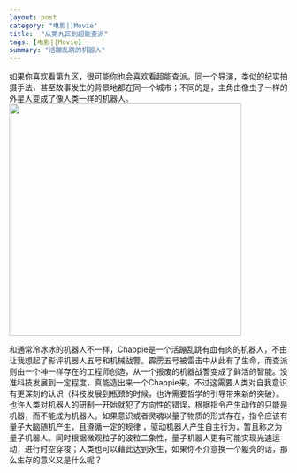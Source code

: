 ```yaml
---
layout: post
category: "电影||Movie"
title:  "从第九区到超能查派"
tags: [电影||Movie]
summary: "活蹦乱跳的机器人"
---
```

如果你喜欢看第九区，很可能你也会喜欢看超能查派。同一个导演，类似的纪实拍摄手法，甚至故事发生的背景地都在同一个城市；不同的是，主角由像虫子一样的外星人变成了像人类一样的机器人。      
<img alt="" border="0" src="http://ww1.sinaimg.cn/mw690/4df62ff3gw1esqys6zucqj20ap0go417.jpg" width=420px>     
 
和通常冷冰冰的机器人不一样，Chappie是一个活蹦乱跳有血有肉的机器人，不由让我想起了影评机器人五号和机械战警。霹雳五号被雷击中从此有了生命，而查派则由一个神一样存在的工程师创造，从一个报废的机器战警变成了鲜活的智能。没准科技发展到一定程度，真能造出来一个Chappie来，不过这需要人类对自我意识有更深刻的认识（科技发展到瓶颈的时候，也许需要哲学的引导带来新的突破）。也许人类对机器人的研制一开始就犯了方向性的错误，根据指令产生动作的只能是机器，而不能成为机器人。如果意识或者灵魂以量子物质的形式存在，指令应该有量子大脑随机产生，且遵循一定的规律 ，驱动机器人产生自主行为，暂且称之为量子机器人。同时根据微观粒子的波粒二象性，量子机器人更有可能实现光速运动，进行时空穿梭；人类也可以藉此达到永生，如果你不介意换一个躯壳的话，那么生存的意义又是什么呢？  
     
